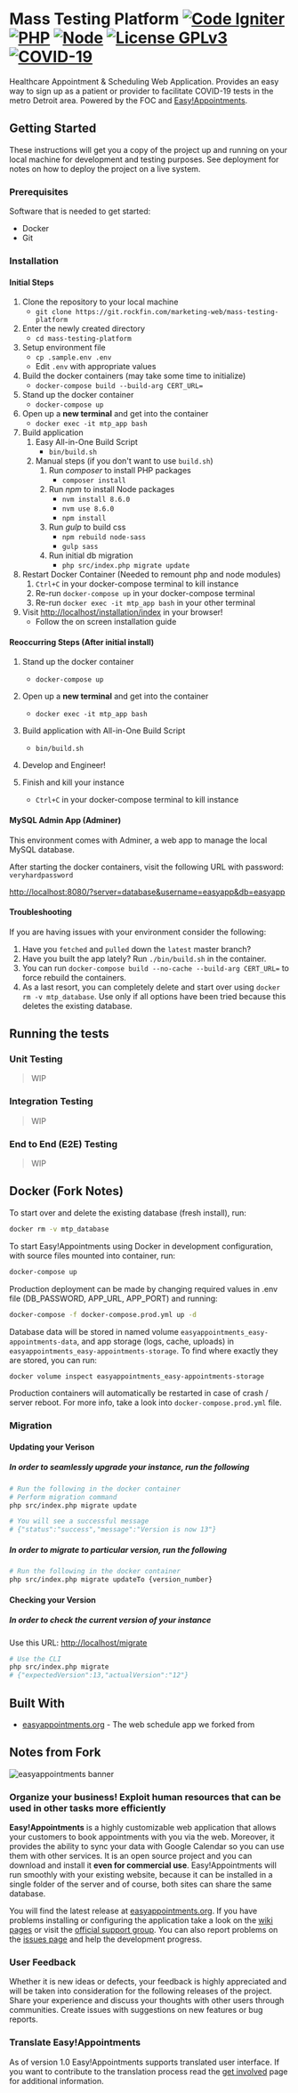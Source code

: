 # Mass Testing Platform [![Code Igniter](https://img.shields.io/badge/CodeIgniter-v3.1.6-red)](https://codeigniter.com) [![PHP](https://img.shields.io/badge/PHP-v7.0-green)](https://www.php.net) [![Node](https://img.shields.io/badge/Node-v8.6.0-green)](https://nodejs.org) [![License GPLv3](https://img.shields.io/badge/license-GPLv3-blue)](https://www.gnu.org/licenses/gpl-3.0.en.html) [![COVID-19](https://img.shields.io/badge/virus-free-brightgreen)](https://www.cdc.gov/coronavirus/2019-ncov/index.html)

Healthcare Appointment & Scheduling Web Application. Provides an easy way to sign up as a patient or provider to facilitate COVID-19 tests in the metro Detroit area. Powered by the FOC and [Easy!Appointments](https://github.com/alextselegidis/easyappointments).

## Getting Started

These instructions will get you a copy of the project up and running on your local machine for development and testing purposes. See deployment for notes on how to deploy the project on a live system.

### Prerequisites

Software that is needed to get started:

* Docker
* Git

### Installation

#### Initial Steps

1) Clone the repository to your local machine
    * `git clone https://git.rockfin.com/marketing-web/mass-testing-platform`
2) Enter the newly created directory
    * `cd mass-testing-platform`
3) Setup environment file
    * `cp .sample.env .env`
    * Edit `.env` with appropriate values
4) Build the docker containers (may take some time to initialize)
    * `docker-compose build --build-arg CERT_URL=`
5) Stand up the docker container
    * `docker-compose up`
6) Open up a **new terminal** and get into the container
    * `docker exec -it mtp_app bash`
7) Build application
      1) Easy All-in-One Build Script
          * `bin/build.sh`
      2) Manual steps (if you don't want to use `build.sh`)
          1) Run *composer* to install PHP packages
              * `composer install`
          2) Run *npm* to install Node packages
              * `nvm install 8.6.0`
              * `nvm use 8.6.0`
              * `npm install`
          3) Run *gulp* to build css
              * `npm rebuild node-sass`
              * `gulp sass`
          4) Run initial db migration
              * `php src/index.php migrate update`
8) Restart Docker Container (Needed to remount php and node modules)
      1) `Ctrl+C` in your docker-compose terminal to kill instance
      2) Re-run `docker-compose up` in your docker-compose terminal
      3) Re-run `docker exec -it mtp_app bash` in your other terminal
9) Visit [http://localhost/installation/index](http://localhost/installation/index) in your browser!
    * Follow the on screen installation guide


#### Reoccurring Steps (After initial install)

1) Stand up the docker container
    * `docker-compose up`
2) Open up a **new terminal** and get into the container
    * `docker exec -it mtp_app bash`
3) Build application with All-in-One Build Script
    * `bin/build.sh`

4) Develop and Engineer!
5) Finish and kill your instance
    * `Ctrl+C` in your docker-compose terminal to kill instance

#### MySQL Admin App (Adminer)

This environment comes with Adminer, a web app to manage the local MySQL database.

After starting the docker containers, visit the following URL with password: `veryhardpassword`

<http://localhost:8080/?server=database&username=easyapp&db=easyapp>

#### Troubleshooting

If you are having issues with your environment consider the following:

1) Have you `fetched` and `pulled` down the `latest` master branch?
2) Have you built the app lately? Run `./bin/build.sh` in the container.
3) You can run `docker-compose build --no-cache --build-arg CERT_URL=` to force rebuild the containers.
4) As a last resort, you can completely delete and start over using `docker rm -v mtp_database`. Use only if all options have been tried because this deletes the existing database.

## Running the tests

### Unit Testing

>WIP

### Integration Testing

>WIP

### End to End (E2E) Testing

>WIP

## Docker (Fork Notes)

To start over and delete the existing database (fresh install), run:

```bash
docker rm -v mtp_database
```

To start Easy!Appointments using Docker in development configuration, with source files mounted into container, run:

```bash
docker-compose up
```

Production deployment can be made by changing required values in .env file (DB_PASSWORD, APP_URL, APP_PORT) and running:

```bash
docker-compose -f docker-compose.prod.yml up -d
```

Database data will be stored in named volume `easyappointments_easy-appointments-data`, and app storage (logs, cache, uploads) in `easyappointments_easy-appointments-storage`.
To find where exactly they are stored, you can run:

```bash
docker volume inspect easyappointments_easy-appointments-storage
```

Production containers will automatically be restarted in case of crash / server reboot. For more info, take a look into `docker-compose.prod.yml` file.

### Migration

#### Updating your Verison

##### In order to seamlessly upgrade your instance, run the following

```bash
# Run the following in the docker container
# Perform migration command
php src/index.php migrate update

# You will see a successful message
# {"status":"success","message":"Version is now 13"}
```

##### In order to migrate to particular version, run the following

```bash
# Run the following in the docker container
php src/index.php migrate updateTo {version_number}
```

#### Checking your Version

##### In order to check the current version of your instance

Use this URL: <http://localhost/migrate>

```bash
# Use the CLI
php src/index.php migrate
# {"expectedVersion":13,"actualVersion":"12"}
```



## Built With

* [easyappointments.org](http://easyappointments.org) - The web schedule app we forked from

## Notes from Fork

![easyappointments banner](https://easyappointments.org/img/easyappointments-banner.png)

### Organize your business! Exploit human resources that can be used in other tasks more efficiently

**Easy!Appointments** is a highly customizable web application that allows your customers to book
appointments with you via the web. Moreover, it provides the ability to sync your data with
Google Calendar so you can use them with other services. It is an open source project and you
can download and install it **even for commercial use**. Easy!Appointments will run smoothly with
your existing website, because it can be installed in a single folder of the server and of course,
both sites can share the same database.

You will find the latest release at [easyappointments.org](http://easyappointments.org).
If you have problems installing or configuring the application take a look on the
[wiki pages](https://github.com/alextselegidis/easyappointments/wiki) or visit the
[official support group](https://groups.google.com/forum/#!forum/easy-appointments).
You can also report problems on the [issues page](https://github.com/alextselegidis/easyappointments/issues)
and help the development progress.

### User Feedback

Whether it is new ideas or defects, your feedback is highly appreciated and will be taken into
consideration for the following releases of the project. Share your experience and discuss your
thoughts with other users through communities. Create issues with suggestions on new features or
bug reports.

### Translate Easy!Appointments

As of version 1.0 Easy!Appointments supports translated user interface. If you want to contribute to the
translation process read the [get involved](https://github.com/alextselegidis/easyappointments/blob/master/doc/get-involved.md)
page for additional information.
